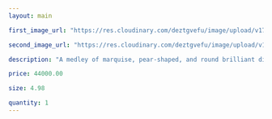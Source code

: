 ```yaml
---
layout: main

first_image_url: "https://res.cloudinary.com/deztgvefu/image/upload/v1723714890/forget-me-not-collection/earrings/forget_me_not_diamond_drop_earrings_eadpdrflrfmn_ee-1_knlt2u.webp"

second_image_url: "https://res.cloudinary.com/deztgvefu/image/upload/v1723714886/forget-me-not-collection/earrings/forget_me_not_diamond_drop_earrings_eadpdrflrfmn_ee-2_sksk7o.webp"

description: "A medley of marquise, pear-shaped, and round brilliant diamonds, weighing a total of approximately 4.38 carats, set in platinum.",

price: 44000.00

size: 4.98

quantity: 1
---
```

